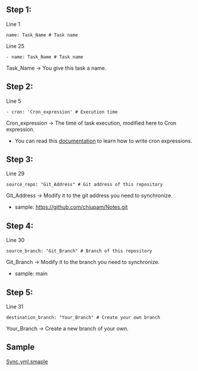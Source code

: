 ## Step 1:

Line 1

```
name: Task_Name # Task name
```

Line 25

```
- name: Task_Name # Task name
```

Task_Name -> You give this task a name.

## Step 2:

Line 5

```
- cron: 'Cron_expression' # Execution time
```

Cron_expression -> The time of task execution, modified here to Cron expression.

- You can read this [documentation](https://github.com/chiupam/tutorial/blob/master/Loon/Plus/cron.md) to learn how to write cron expressions.

## Step 3:

Line 29

```
source_repo: "Git_Address" # Git address of this repository
```

Git_Address -> Modify it to the git address you need to synchronize.

- sample: https://github.com/chiupam/Notes.git

## Step 4:

Line 30

```
source_branch: "Git_Branch" # Branch of this repository
```

Git_Branch -> Modify it to the branch you need to synchronize.

- sample: main

## Step 5:

Line 31

```
destination_branch: "Your_Branch" # Create your own branch
```

Your_Branch -> Create a new branch of your own.

## Sample

[Sync.yml.smaple](https://github.com/YamTian/Notes/blob/master/Synchronize/Sync.yml.smaple)